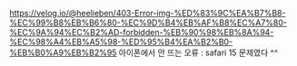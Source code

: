https://velog.io/@heelieben/403-Error-img-%ED%83%9C%EA%B7%B8-%EC%99%B8%EB%B6%80-%EC%9D%B4%EB%AF%B8%EC%A7%80-%EC%9A%94%EC%B2%AD-forbidden-%EB%90%98%EB%8A%94-%EC%98%A4%EB%A5%98-%ED%95%B4%EA%B2%B0-%EB%B0%A9%EB%B2%95
아이폰에서 안 뜨는 오류 : safari 15 문제였다 ^^